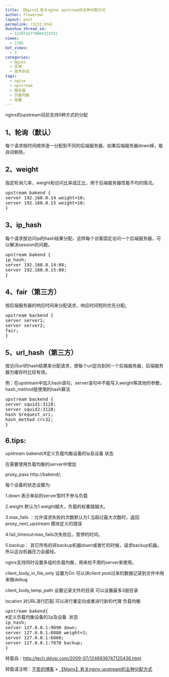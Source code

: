 ```yaml
---
title: 【Nginx】有关nginx upstream的五种分配方式
author: Flowerowl
layout: post
permalink: /3232.html
duoshuo_thread_id:
  - 1220743779864322531
views:
  - 1705
bot_views:
  - 2
categories:
  - Nginx
  - 实用
  - 技术杂谈
tags:
  - nginx
  - upstream
  - 服务器
  - 负载均衡
  - 部署
---
```

nginx的upstream目前支持5种方式的分配

## 1、轮询（默认）

每个请求按时间顺序逐一分配到不同的后端服务器，如果后端服务器down掉，能自动剔除。

## 2、weight

指定轮询几率，weight和访问比率成正比，用于后端服务器性能不均的情况。

<pre class="brush:applescript">upstream bakend {
server 192.168.0.14 weight=10;
server 192.168.0.15 weight=10;
}</pre>

## 3、ip_hash

每个请求按访问ip的hash结果分配，这样每个访客固定访问一个后端服务器，可以解决session的问题。

<pre class="brush:applescript">upstream bakend {
ip_hash;
server 192.168.0.14:88;
server 192.168.0.15:80;
}</pre>

## 4、fair（第三方）

按后端服务器的响应时间来分配请求，响应时间短的优先分配。

<pre class="brush:applescript">upstream backend {
server server1;
server server2;
fair;
}</pre>

## 5、url_hash（第三方）

按访问url的hash结果来分配请求，使每个url定向到同一个后端服务器，后端服务器为缓存时比较有效。

例：在upstream中加入hash语句，server语句中不能写入weight等其他的参数，hash_method是使用的hash算法

<pre class="brush:applescript">upstream backend {
server squid1:3128;
server squid2:3128;
hash $request_uri;
hash_method crc32;
}</pre>

## 6.tips:

upstream bakend{#定义负载均衡设备的Ip及设备 状态

在需要使用负载均衡的server中增加

proxy_pass http://bakend/;

每个设备的状态设置为:

1.down 表示单前的server暂时不参与负载

2.weight 默认为1.weight越大，负载的权重就越大。

3.max\_fails ：允许请求失败的次数默认为1.当超过最大次数时，返回proxy\_next_upstream 模块定义的错误

4.fail\_timeout:max\_fails次失败后，暂停的时间。

5.backup： 其它所有的非backup机器down或者忙的时候，请求backup机器。所以这台机器压力会最轻。

nginx支持同时设置多组的负载均衡，用来给不用的server来使用。

client\_body\_in\_file\_only 设置为On 可以讲client post过来的数据记录到文件中用来做debug

client\_body\_temp_path 设置记录文件的目录 可以设置最多3层目录

location 对URL进行匹配.可以进行重定向或者进行新的代理 负载均衡

<pre class="brush:applescript">upstream bakend{
#定义负载均衡设备的Ip及设备 状态 
ip_hash;
server 127.0.0.1:9090 down;
server 127.0.0.1:8080 weight=2;
server 127.0.0.1:6060;
server 127.0.0.1:7070 backup;
}</pre>

转载自：http://tech.ddvip.com/2009-07/1246936747125436.html

<div id="xunlei_com_thunder_helper_plugin_d462f475-c18e-46be-bd10-327458d045bd">
</div>

<div id="xunlei_com_thunder_helper_plugin_d462f475-c18e-46be-bd10-327458d045bd">
</div>

转载请注明：[于哲的博客][1] &raquo; [【Nginx】有关nginx upstream的五种分配方式][2]

 [1]: http://localhost/wordpress
 [2]: http://localhost/wordpress/3232.html